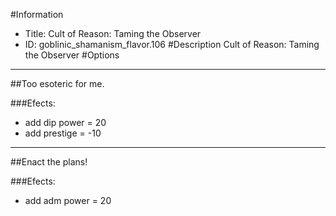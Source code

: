 #Information
 - Title: Cult of Reason: Taming the Observer
 - ID: goblinic_shamanism_flavor.106
#Description
Cult of Reason: Taming the Observer
#Options

___
##Too esoteric for me.

###Efects:<ul><li>add dip power = 20</li><li>add prestige = -10</li></ul>

___
##Enact the plans!

###Efects:<ul><li>add adm power = 20</li></ul>
